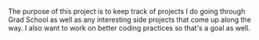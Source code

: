 The purpose of this project is to keep track of projects I do going through Grad School as well as any interesting side projects that come up along the way. I also want to work on better coding practices so that's a goal as well.
